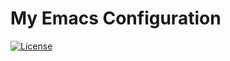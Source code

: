 # My Emacs Configuration

[![License](https://img.shields.io/badge/LICENSE-GPL%20v3.0-blue.svg)](https://www.gnu.org/licenses/gpl.html)
